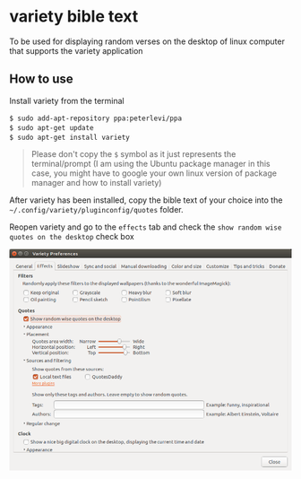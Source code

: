 # variety bible text

To be used for displaying random verses on the desktop of linux computer that supports the variety application

## How to use
Install variety from the terminal 

```bash
$ sudo add-apt-repository ppa:peterlevi/ppa
$ sudo apt-get update
$ sudo apt-get install variety
```

> Please don't copy the `$` symbol as it just represents the terminal/prompt (I am using the Ubuntu package manager in this case, you might have to google your own linux version of package manager and how to install variety)

After variety has been installed, copy the bible text of your choice into the `~/.config/variety/pluginconfig/quotes` folder. 

Reopen variety and go to the `effects` tab and check the `show random wise quotes on the desktop` check box

![Effects tab](./images/effect.png)
